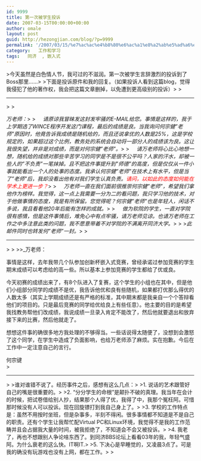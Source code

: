 ```yaml
---
id: 9999
title: 第一次被学生投诉
date: 2007-03-15T00:00:00+00:00
author: omale
layout: post
guid: http://hezongjian.com/blog/?p=9999
permalink: '/2007/03/15/%e7%ac%ac%e4%b8%80%e6%ac%a1%e8%a2%ab%e5%ad%a6%e7%94%9f%e6%8a%95%e8%af%89/'
category:   工作和学习  
tags:   同济  , 嵌入式
---
```

<meta content="MSHTML 6.00.6000.16414" name=GENERATOR><body leftMargin=3 topMargin=2>>今天虽然是白色情人节，我可过的不滋润。第一次被学生言辞激烈的投诉到了Boss那里……>&nbsp;>下面是投诉原件和我的回复。（如果投诉人看到这篇blog，觉得我侵犯了他的著作权，我会把这篇文章删掉，以免遭到更高级别的投诉）>&nbsp;><hr id=0>>&nbsp;>

_万老师：_>&nbsp;>_&nbsp;&nbsp;&nbsp;&nbsp; 请原谅我冒昧发这封发牢骚的E-MAIL给您。事情是这样的<wbr>，我于上学期选了WINCE程序开发这门课程，最后的成绩是良<wbr>。当我询问何宗健&#8221;老师&#8221;原因时，他竟告诉我成绩是随机给的<wbr>，而且还说拿优的人数是25%，这是学校规定的，如果超过这个比例<wbr>，教务处的系统会自动将一部分人的成绩该为良。这让我很失望<wbr>，并非是对成绩，而是对何宗健&#8221;老师&#8221;。_>&nbsp;>_&nbsp;&nbsp;&nbsp;&nbsp; 请万老师将心比心地想一想，随机给的成绩对那些辛苦学习的同学是不<wbr>是很不公平吗？人家的汗水，却被一些人的&#8221;不负责&#8221;一笔抹掉<wbr>。且不把这件事提升到&#8221;师德&#8221;的高度，但是仅仅从一件小事就能看出<wbr>一个人的处事的态度。我承认何宗健&#8221;老师&#8221;在技术上有水平<wbr>，但是当了&#8221;老师&#8221;后，我却没看出他有对我们学生认真负责。<font color=#ff0000>请问，以如此的态度如何能在学术上更进一步？</font>_>&nbsp;>_&nbsp;&nbsp;&nbsp;&nbsp;&nbsp;万老师一直在我们面前很推崇何宗健&#8221;老师&#8221;<wbr>，希望我们拿他作为榜样。我觉得，这一点上我需要一分为二的看问题<wbr>，我只学习他的技术，对于他做事情的态度，我是有所保留<wbr>。您觉得呢？何宗健&#8221;老师&#8221;也是年轻人，闲话不多说<wbr>，我且看看他20年后能有怎样的成就。_>&nbsp;>_&nbsp;&nbsp;&nbsp;&nbsp; 做为软院的学生，一直对学院很有感情，但是这件事情后<wbr>，难免心中有点牢骚，请万老师见谅。也请万老师在工作之中多注意此<wbr>类的问题，我不愿意带着不对学院的不满离开同济大学。_>&nbsp;>&nbsp;>_此邮件同时也转发何&#8221;老师&#8221;一封。_>&nbsp;></p> <hr id=0>>&nbsp;>&nbsp;>>_万老师：</p> 

事情是这样，去年我带几个队参加创新杯嵌入式竞赛<wbr>，曾经承诺过参加竞赛的学生期末成绩可以考虑给的高一些<wbr>。所以基本上参加竞赛的学生都给了优或良。

今天初赛的成绩出来了，有8个队进入了复赛，这个学生的小组也在<wbr>其中，但是他们小组部分同学的成绩不是优，我告诉他优和良有些随<wbr>机，如果都打优那么得优的人数太多（其实上学期成绩还是有严格的<wbr>标准，其中期末都是我亲自一个个答辩看他们的项目的<wbr>。只是最后竞赛的同学给优给良上有些任意）。他主要的目的是希望<wbr>我找教务帮他们改成绩，我说成绩一旦录入肯定不能改了<wbr>，然后他就要退出和放弃接下来的比赛，然后他就走了。

想想这件事的确很多地方我处理的不够得当。一些话说得太随便了<wbr>，没想到会激怒了这个同学，在学生中造成了负面影响<wbr>，也给万老师添了麻烦。实在抱歉。今后在工作中一定注意自己的言<wbr>行。

何宗键  
</em>>_</p> <hr id=0>_>&nbsp;>谁对谁错不说了。经历事件之后，感想有这么几点：>&nbsp;>1. 说话的艺术跟管好自己的嘴是很重要的。>&nbsp;>2. &#8220;分分学生的命根&#8221;是颠扑不破的真理。我当年在会计的时候，把试卷借给别人抄，结果那个人得了优，我得了中，我那个冤枉阿。可惜那时候没有人可以投诉。现在回旋镖打到我自己身上了。>&nbsp;>3. 学校的工作特点是：虽然不用按时坐班，但是杂事多，半刻不得闲。很多事情都不知道是不是自己的职责。还有个学生让我帮忙配Virtual PC和Linux环境，我觉得不是我的工作范畴并且会占据我大量的时间，被我拒绝了，不知道会不会又被投诉。>&nbsp;>4. 我老了，再也不想跟别人争论啥东西了。到同济BBS论坛上看看03年的我，年轻气盛阿。为什么衰老的这么快。IT啊IT.>&nbsp;>5. 下决心是早睡觉的，又凌晨3点了。可是我的确没有玩游戏也没有上网，都在工作。>_&nbsp;_>_&nbsp;_  
<font class=diary_poster>